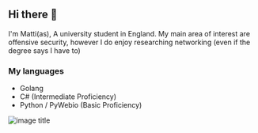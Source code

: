 ## Hi there 👋

I'm Matti(as), A university student in England. My main area of interest are offensive security, however I do enjoy researching networking (even if the degree says I have to)

### My languages

 - Golang
 - C# (Intermediate Proficiency)
 - Python / PyWebio (Basic Proficiency)

![image title](https://rushter.com/counter.svg)

<!--
**Isske/Isske** is a ✨ _special_ ✨ repository because its `README.md` (this file) appears on your GitHub profile.

Here are some ideas to get you started:

- 🔭 I’m currently working on ...
- 🌱 I’m currently learning ...
- 👯 I’m looking to collaborate on ...
- 🤔 I’m looking for help with ...
- 💬 Ask me about ...
- 📫 How to reach me: ...
- 😄 Pronouns: ...
- ⚡ Fun fact: ...
-->
